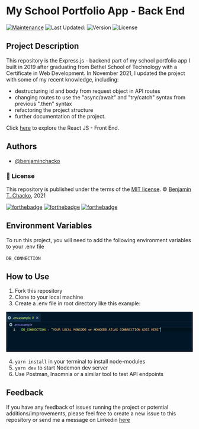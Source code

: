 # My School Portfolio App - Back End
[![Maintenance](https://img.shields.io/badge/Maintained%3F-yes-green.svg)](https://www.github.com/benjaminchacko/My-Portfolio-App-Back-End/graphs/commit-activity)
![Last Updated:](https://img.shields.io/badge/Last%20Updated-11%7C23%20%7C2021-yellow.svg)
![Version](https://img.shields.io/badge/Version-1.0-green.svg)
![License](https://img.shields.io/badge/License-MIT-blue.svg)

## Project Description
This repository is the Express.js - backend part of my school portfolio app I built in 2019 after graduating from Bethel School of Technology with a Certificate in Web Development. In November 2021, I updated the project with some of my recent knowledge, including: 
* destructuring id and body from request object in API routes 
* changing routes to use the "async/await" and "try/catch" syntax from previous ".then" syntax
* refactoring the project structure
* further documentation of the project.

Click [here](https://github.com/benjaminchacko/My-Portfolio-App-Front-End) to explore the React JS - Front End.


## Authors

- [@benjaminchacko](https://www.github.com/benjaminchacko)


### :scroll: License 
This repository is published under the terms of the [MIT license](https://github.com/benjaminchacko/React-Counter-App/blob/master/LICENSE).
© [Benjamin T. Chacko](https://GitHub.com/benjaminchacko), 2021

[![forthebadge](https://forthebadge.com/images/badges/built-by-developers.svg)](https://forthebadge.com)
[![forthebadge](https://forthebadge.com/images/badges/made-with-javascript.svg)](https://forthebadge.com)
[![forthebadge](https://forthebadge.com/images/badges/uses-git.svg)](https://forthebadge.com)

## Environment Variables

To run this project, you will need to add the following environment variables to your .env file

`DB_CONNECTION`

## How to Use
1. Fork this repository
2. Clone to your local machine
3. Create a .env file in root directory like this example: 
<img src="./assets/env-example.PNG" />

4. `yarn install` in your terminal to install node-modules
5. `yarn dev` to start Nodemon dev server
6. Use Postman, Insomnia or a similar tool to test API endpoints

## Feedback

If you have any feedback of issues running the project or potential additions/improvements, please feel free to create a new issue to this repository or send me a message on Linkedin <a href=https://www.linkedin.com/in/benjamin-chacko-58125060/>here</a>

